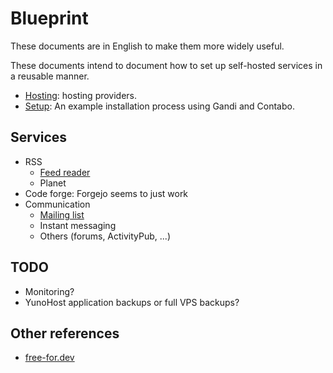 # Blueprint

These documents are in English to make them more widely useful.

These documents intend to document how to set up self-hosted services in a reusable manner.

* [Hosting](hosting.org): hosting providers.
* [Setup](setup.md): An example installation process using Gandi and Contabo.

## Services

* RSS
  * [Feed reader](feed-reader.md)
  * Planet
* Code forge: Forgejo seems to just work
* Communication
  * [Mailing list](mailing-list.md)
  * Instant messaging
  * Others (forums, ActivityPub, ...)

## TODO

* Monitoring?
* YunoHost application backups or full VPS backups?

## Other references

* [free-for.dev](https://free-for.dev/)
